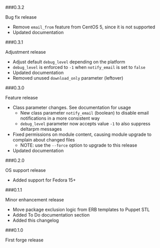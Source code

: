 ###0.3.2

Bug fix release

* Remove `email_from` feature from CentOS 5, since it is not supported
* Updated documentation

###0.3.1

Adjustment release

* Adjust default `debug_level` depending on the platform
* `debug_level` is enforced to `-1` when `notify_email` is set to `false`
* Updated documentation
* Removed unused `download_only` parameter (leftover)

###0.3.0

Feature release

* Class parameter changes. See documentation for usage
  * New class parameter `notify_email` (boolean) to disable email notifications in a more consistent way
  * `debug_level` parameter now accepts value `-1` to also suppress deltarpm messages 
* Fixed permissions on module content, causing module upgrade to complain about changed files
    * NOTE: use the `--force` option to upgrade to this release
* Updated documentation

###0.2.0

OS support release

* Added support for Fedora 15+

###0.1.1

Minor enhancement release

* Move package exclusion logic from ERB templates to Puppet STL
* Added To Do documentation section
* Added this changelog
 
###0.1.0

First forge release